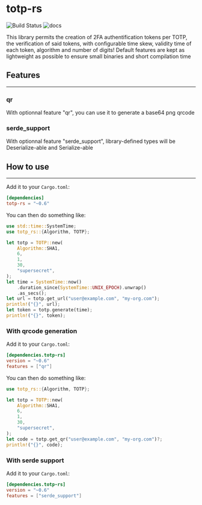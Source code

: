 # totp-rs
![Build Status](https://github.com/constantoine/totp-rs/workflows/Rust/badge.svg) ![docs](https://docs.rs/totp-rs/badge.svg)

This library permits the creation of 2FA authentification tokens per TOTP, the verification of said tokens, with configurable time skew, validity time of each token, algorithm and number of digits! Default features are kept as lightweight as possible to ensure small binaries and short compilation time

## Features
---
### qr
With optionnal feature "qr", you can use it to generate a base64 png qrcode
### serde_support
With optionnal feature "serde_support", library-defined types will be Deserialize-able and Serialize-able

## How to use
---
Add it to your `Cargo.toml`:
```toml
[dependencies]
totp-rs = "~0.6"
```
You can then do something like:
```Rust
use std::time::SystemTime;
use totp_rs::{Algorithm, TOTP};

let totp = TOTP::new(
    Algorithm::SHA1,
    6,
    1,
    30,
    "supersecret",
);
let time = SystemTime::now()
    .duration_since(SystemTime::UNIX_EPOCH).unwrap()
    .as_secs();
let url = totp.get_url("user@example.com", "my-org.com");
println!("{}", url);
let token = totp.generate(time);
println!("{}", token);
```

### With qrcode generation

Add it to your `Cargo.toml`:
```toml
[dependencies.totp-rs]
version = "~0.6"
features = ["qr"]
```
You can then do something like:
```Rust
use totp_rs::{Algorithm, TOTP};

let totp = TOTP::new(
    Algorithm::SHA1,
    6,
    1,
    30,
    "supersecret",
);
let code = totp.get_qr("user@example.com", "my-org.com")?;
println!("{}", code);
```

### With serde support
Add it to your `Cargo.toml`:
```toml
[dependencies.totp-rs]
version = "~0.6"
features = ["serde_support"]
```
